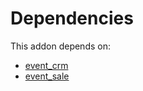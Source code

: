 # Dependencies

This addon depends on:

- [event_crm](../../../../../oca-ocb-core/odoo-bringout-oca-ocb-event_crm)
- [event_sale](../../../../odoo-bringout-oca-ocb-event_sale)

